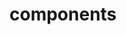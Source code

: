 <!-- Space: TerraformProviderDiscord -->
<!-- Parent: Project -->
<!-- Title: Components -->

<!-- Label: TerraformProviderDiscord -->
<!-- Label: Project -->
<!-- Label: Components -->
<!-- Include: docs/disclaimer.md -->
<!-- Include: ac:toc -->

# components
